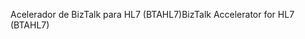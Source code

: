 <span data-ttu-id="e7a17-101">Acelerador de BizTalk para HL7 (BTAHL7)</span><span class="sxs-lookup"><span data-stu-id="e7a17-101">BizTalk Accelerator for HL7 (BTAHL7)</span></span>